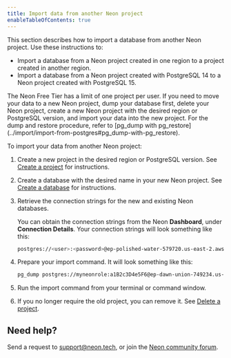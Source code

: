 ```yaml
---
title: Import data from another Neon project
enableTableOfContents: true
---
```


This section describes how to import a database from another Neon project. Use these instructions to:

- Import a database from a Neon project created in one region to a project created in another region.
- Import a database from a Neon project created with PostgreSQL 14 to a Neon project created with PostgreSQL 15.

<Admonition type="note">
The Neon Free Tier has a limit of one project per user. If you need to move your data to a new Neon project, dump your database first, delete your Neon project, create a new Neon project with the desired region or PostgreSQL version, and import your data into the new project. For the dump and restore procedure, refer to [pg_dump with pg_restore](../import/import-from-postgres#pg_dump-with-pg_restore).
</Admonition>

To import your data from another Neon project:

1. Create a new project in the desired region or PostgreSQL version. See [Create a project](../manage/projects#create-a-project) for instructions.

2. Create a database with the desired name in your new Neon project. See [Create a database](../manage/databases#create-a-database) for instructions.

3. Retrieve the connection strings for the new and existing Neon databases.

    You can obtain the connection strings from the Neon **Dashboard**, under **Connection Details**. Your connection strings will look something like this:

    ```bash
    postgres://<user>:<password>@ep-polished-water-579720.us-east-2.aws.neon.tech:5432/<dbname>
    ```

4. Prepare your import command. It will look something like this:

    ```bash
    pg_dump postgres://myneonrole:a1B2c3D4e5F6@ep-dawn-union-749234.us-east-2.aws.neon.tech:5432/<dbname> | psql postgres://myneonrole:a1B2c3D4e5F6@ep-polished-water-579720.us-east-2.aws.neon.tech:5432/<dbname>
    ```

5. Run the import command from your terminal or command window.
6. If you no longer require the old project, you can remove it. See [Delete a project](../manage/projects#delete-a-project).


## Need help?

Send a request to [support@neon.tech](mailto:support@neon.tech), or join the [Neon community forum](https://community.neon.tech/).